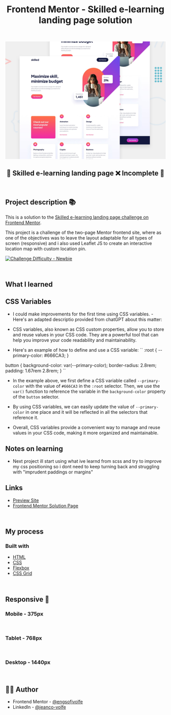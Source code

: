 <h1 align="center">
Frontend Mentor - Skilled e-learning landing page solution
</h1>

&nbsp;

![](preview.jpg)

<h2 align="center"> 
	🚧 Skilled e-learning landing page ❌ Incomplete 🚧
  
</h2>

&nbsp;

<h2 id="#description">Project description 📚</h2>

This is a solution to the [Skilled e-learning landing page challenge on Frontend Mentor](https://www.frontendmentor.io/challenges/skilled-elearning-landing-page-S1ObDrZ8q).

This project is a challenge of the two-page Mentor frontend site, where as one of the objectives was to leave the layout adaptable for all types of screen (responsive) and i also used Leaflet JS to create an interactive location map with custom location pin.

<a href="https://www.frontendmentor.io/challenges?difficulties=1"><img src="https://img.shields.io/badge/Difficulty-NEWBIE-14c2c8?style=for-the-badge&logo=frontendmentor" alt="Challenge Difficulty - Newbie"></a>

&nbsp;

## What I learned

## CSS Variables
- I could make improvements for the first time using CSS variables. 
-Here's an adapted descriptio provided from chatGPT about this matter:

- CSS variables, also known as CSS custom properties, allow you to store and reuse values in your CSS code. They are a powerful tool that can help you improve your code readability and maintainability.

- Here's an example of how to define and use a CSS variable:
``
:root {
--primary-color: #666CA3;
}

button {
background-color: var(--primary-color);
border-radius: 2.8rem;
padding: 1.67rem 2.8rem;
}
``

- In the example above, we first define a CSS variable called `--primary-color` with the value of `#666CA3` in the `:root` selector. Then, we use the `var()` function to reference the variable in the `background-color` property of the `button` selector.

- By using CSS variables, we can easily update the value of `--primary-color` in one place and it will be reflected in all the selectors that reference it.

- Overall, CSS variables provide a convenient way to manage and reuse values in your CSS code, making it more organized and maintainable.

## Notes on learning
- Next project ill start using what ive learnd from scss and try to improve my css positioning so i dont need to keep turning back and struggling with "imprudent paddings or margins"

## Links

- [Preview Site]()
- [Frontend Mentor Solution Page]()

&nbsp;

## My process

### Built with

- [HTML](https://developer.mozilla.org/en-US/docs/Web/HTML)
- [CSS](https://developer.mozilla.org/en-US/docs/Web/CSS)
- [Flexbox](https://css-tricks.com/snippets/css/a-guide-to-flexbox/)
- [CSS Grid](https://css-tricks.com/snippets/css/complete-guide-grid/)

&nbsp;

## Responsive 📱

### Mobile - 375px

<p align="left">

  <img alt="" title="" src="" width="150px">
    <img alt="" title="#" src="" width="150px">

</p>

### Tablet - 768px

<p align="left">
   <img alt="" title="" src="" width="400px">
     <img alt="" title="#" src="" width="400px">

</p>

### Desktop - 1440px

<p align="left">
  <img alt="" title="#" src="" width="400px">
    <img alt="" title="#" src="" width="400px">

</p>

## 👨‍💻 Author

- Frontend Mentor - [@engsofjvolfe](https://www.frontendmentor.io/profile/engsofjvolfe)
- LinkedIn - [@jeanco-volfe](https://www.linkedin.com/in/jeanco-volfe/)
<!-- - Instagram - [@jeanco_volfe](https://www.instagram.com/jeanco_volfe/) -->
